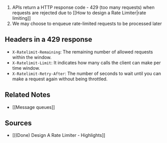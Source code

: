 1. APIs return a HTTP response code - 429 (too many requests) when requests are rejected due to [[How to design a Rate Limiter|rate limiting]]
2. We may choose to enqueue rate-limited requests to be processed later

## Headers in a 429 response
- `X-Ratelimit-Remaining`: The remaining number of allowed requests within the window. 
- `X-Ratelimit-Limit`: It indicates how many calls the client can make per time window. 
- `X-Ratelimit-Retry-After`: The number of seconds to wait until you can make a request again without being throttled.

## Related Notes
- [[Message queues]]

## Sources
- [[(Done) Design A Rate Limiter - Highlights]]
